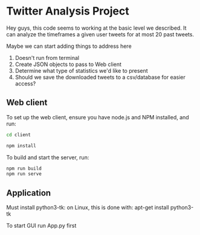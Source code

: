 # Twitter Analysis Project

Hey guys, this code seems to working at the basic level we described. It can analyze the timeframes a given user tweets for at most 20 past tweets.


Maybe we can start adding things to address here
1. Doesn't run from terminal
2. Create JSON objects to pass to Web client
3. Determine what type of statistics we'd like to present
4. Should we save the downloaded tweets to a csv/database for easier access?

## Web client

To set up the web client, ensure you have node.js and NPM installed, and run:

```bash
cd client

npm install
```

To build and start the server, run:
```bash
npm run build
npm run serve
```

## Application
Must install python3-tk:  on Linux, this is done with:
apt-get install python3-tk

To start GUI run App.py first
